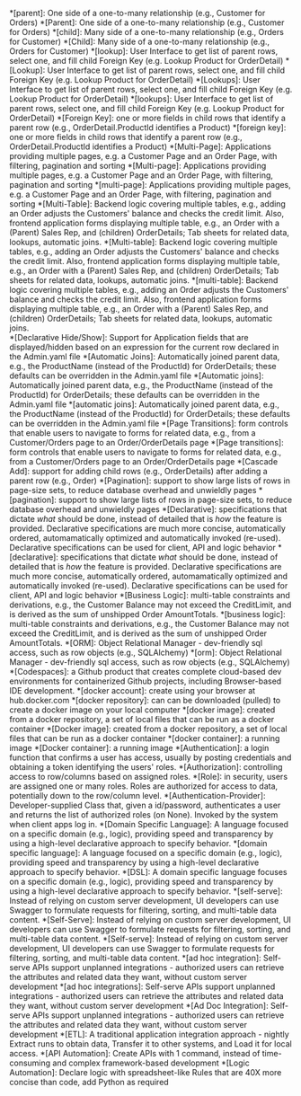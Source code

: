 *[parent]: One side of a one-to-many relationship (e.g., Customer for Orders)
*[Parent]: One side of a one-to-many relationship (e.g., Customer for Orders)
*[child]: Many side of a one-to-many relationship (e.g., Orders for Customer)
*[Child]: Many side of a one-to-many relationship (e.g., Orders for Customer)
*[lookup]: User Interface to get list of parent rows, select one, and fill child Foreign Key (e.g. Lookup Product for OrderDetail)
*[Lookup]: User Interface to get list of parent rows, select one, and fill child Foreign Key (e.g. Lookup Product for OrderDetail)
*[Lookups]: User Interface to get list of parent rows, select one, and fill child Foreign Key (e.g. Lookup Product for OrderDetail)
*[lookups]: User Interface to get list of parent rows, select one, and fill child Foreign Key (e.g. Lookup Product for OrderDetail)
*[Foreign Key]: one or more fields in child rows that identify a parent row (e.g., OrderDetail.ProductId identifies a Product)
*[foreign key]: one or more fields in child rows that identify a parent row (e.g., OrderDetail.ProductId identifies a Product)
*[Multi-Page]: Applications providing multiple pages, e.g. a Customer Page and an Order Page, with filtering, pagination and sorting
*[Multi-page]: Applications providing multiple pages, e.g. a Customer Page and an Order Page, with filtering, pagination and sorting
*[multi-page]: Applications providing multiple pages, e.g. a Customer Page and an Order Page, with filtering, pagination and sorting
*[Multi-Table]: Backend logic covering multiple tables, e.g., adding an Order adjusts the Customers' balance and checks the credit limit.  Also, frontend application forms displaying multiple table, e.g., an Order with a (Parent) Sales Rep, and (children) OrderDetails;  Tab sheets for related data, lookups, automatic joins. 
*[Multi-table]: Backend logic covering multiple tables, e.g., adding an Order adjusts the Customers' balance and checks the credit limit.  Also, frontend application forms displaying multiple table, e.g., an Order with a (Parent) Sales Rep, and (children) OrderDetails;  Tab sheets for related data, lookups, automatic joins. 
*[multi-table]: Backend logic covering multiple tables, e.g., adding an Order adjusts the Customers' balance and checks the credit limit.  Also, frontend application forms displaying multiple table, e.g., an Order with a (Parent) Sales Rep, and (children) OrderDetails;  Tab sheets for related data, lookups, automatic joins.  
*[Declarative Hide/Show]: Support for Application fields that are displayed/hidden based on an expression for the current row declared in the Admin.yaml file
*[Automatic Joins]: Automatically joined parent data, e.g., the ProductName (instead of the ProductId) for OrderDetails; these defaults can be overridden in the Admin.yaml file
*[Automatic joins]: Automatically joined parent data, e.g., the ProductName (instead of the ProductId) for OrderDetails; these defaults can be overridden in the Admin.yaml file
*[automatic joins]: Automatically joined parent data, e.g., the ProductName (instead of the ProductId) for OrderDetails; these defaults can be overridden in the Admin.yaml file
*[Page Transitions]: form controls that enable users to navigate to forms for related data, e.g., from a Customer/Orders page to an Order/OrderDetails page
*[Page transitions]: form controls that enable users to navigate to forms for related data, e.g., from a Customer/Orders page to an Order/OrderDetails page
*[Cascade Add]: support for adding child rows (e.g., OrderDetails) after adding a parent row (e.g., Order)
*[Pagination]: support to show large lists of rows in page-size sets, to reduce database overhead and unwieldly pages
*[pagination]: support to show large lists of rows in page-size sets, to reduce database overhead and unwieldly pages
*[Declarative]: specifications that dictate _what_ should be done, instead of detailed that is _how_ the feature is provided.  Declarative specifications are much more concise, automatically ordered, automamatically optimized and automatically invoked (re-used).  Declarative specifications can be used for client, API and logic behavior
*[declarative]: specifications that dictate _what_ should be done, instead of detailed that is _how_ the feature is provided.  Declarative specifications are much more concise, automatically ordered, automamatically optimized and automatically invoked (re-used).  Declarative specifications can be used for client, API and logic behavior
*[Business Logic]: multi-table constraints and derivations, e.g., the Customer Balance may not exceed the CreditLimit, and is derived as the sum of unshipped Order AmountTotals.
*[business logic]: multi-table constraints and derivations, e.g., the Customer Balance may not exceed the CreditLimit, and is derived as the sum of unshipped Order AmountTotals.
*[ORM]: Object Relational Manager - dev-friendly sql access, such as row objects (e.g., SQLAlchemy)
*[orm]: Object Relational Manager - dev-friendly sql access, such as row objects (e.g., SQLAlchemy)
*[Codespaces]: a Github product that creates complete cloud-based dev environments for containerized Github projects, including Browser-based IDE development.
*[docker account]: create using your browser at hub.docker.com
*[docker repository]: can can be downloaded (pulled) to create a docker image on your local computer
*[docker image]: created from a docker repository, a set of local files that can be run as a docker container
*[Docker image]: created from a docker repository, a set of local files that can be run as a docker container
*[docker container]: a running image
*[Docker container]: a running image
*[Authentication]: a login function that confirms a user has access, usually by posting credentials and obtaining a token identifying the users' roles.
*[Authorization]: controlling access to row/columns based on assigned roles.
*[Role]: in security, users are assigned one or many roles.  Roles are authorized for access to data, potentially down to the row/column level.
*[Authentication-Provider]: Developer-supplied Class that, given a id/password, authenticates a user and returns the list of authorized roles (on None).  Invoked by the system when client apps log in.
*[Domain Specific Language]: A language focused on a specific domain (e.g., logic), providing speed and transparency by using a high-level declarative approach to specify behavior.
*[domain specific language]: A language focused on a specific domain (e.g., logic), providing speed and transparency by using a high-level declarative approach to specify behavior.
*[DSL]: A domain specific language focuses on a specific domain (e.g., logic), providing speed and transparency by using a high-level declarative approach to specify behavior.
*[self-serve]: Instead of relying on custom server development, UI developers can use Swagger to formulate requests for filtering, sorting, and multi-table data content.
*[Self-Serve]: Instead of relying on custom server development, UI developers can use Swagger to formulate requests for filtering, sorting, and multi-table data content.
*[Self-serve]: Instead of relying on custom server development, UI developers can use Swagger to formulate requests for filtering, sorting, and multi-table data content.
*[ad hoc integration]: Self-serve APIs support unplanned integrations - authorized users can retrieve the attributes and related data they want, without custom server development
*[ad hoc integrations]: Self-serve APIs support unplanned integrations - authorized users can retrieve the attributes and related data they want, without custom server development
*[Ad Doc Integration]: Self-serve APIs support unplanned integrations - authorized users can retrieve the attributes and related data they want, without custom server development
*[ETL]: A traditional application integration approach - nightly Extract runs to obtain data, Transfer it to other systems, and Load it for local access.
*[API Automation]: Create APIs with 1 command, instead of time-consuming and complex framework-based development
*[Logic Automation]: Declare logic with spreadsheet-like Rules that are 40X more concise than code, add Python as required